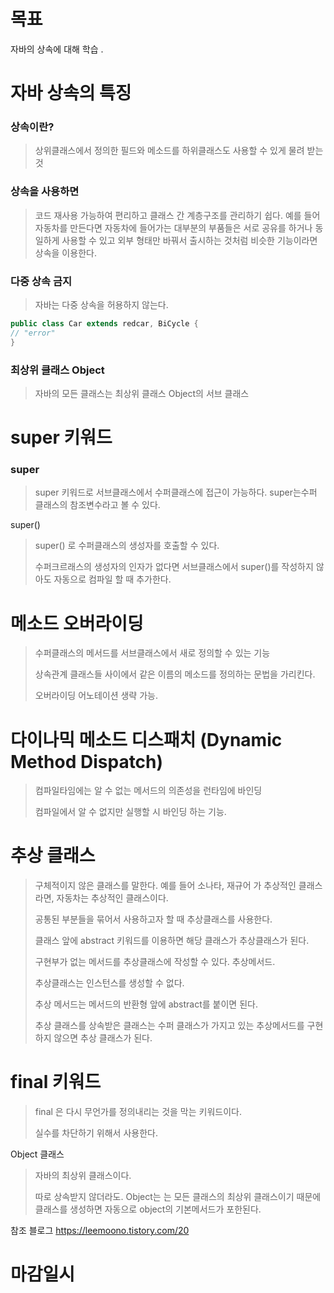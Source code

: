 # 목표

자바의 상속에 대해 학습 .

#  자바 상속의 특징

### 상속이란?

> 상위클래스에서 정의한 필드와 메소드를 하위클래스도 사용할 수 있게 물려 받는 것

### 상속을 사용하면

> 코드 재사용 가능하여 편리하고 클래스 간 계층구조를 관리하기 쉽다. 예를 들어 자동차를 만든다면 자동차에 들어가는 대부분의 부품들은 서로 공유를 하거나 동일하게 사용할 수 있고 외부 형태만 바꿔서 출시하는 것처럼 비슷한 기능이라면 상속을 이용한다.

### 다중 상속 금지

> 자바는 다중 상속을 허용하지 않는다. 

```java
public class Car extends redcar, BiCycle {
// "error"
}
```

### 최상위 클래스 Object

> 자바의 모든 클래스는 최상위 클래스 Object의 서브 클래스

# super 키워드

### super

> super 키워드로 서브클래스에서 수퍼클래스에 접근이 가능하다. super는수퍼 클래스의 참조변수라고 볼 수 있다.

super()

> super() 로 수퍼클래스의 생성자를 호출할 수 있다.
>
> 수퍼크르래스의 생성자의 인자가 없다면 서브클래스에서 super()를 작성하지 않아도 자동으로 컴파일 할 때 추가한다.

# 메소드 오버라이딩

> 수퍼클래스의 메서드를 서브클래스에서 새로 정의할 수 있는 기능
>
> 상속관계 클래스들 사이에서 같은 이름의 메소드를 정의하는 문법을 가리킨다.
>
> 오버라이딩 어노테이션 생략 가능.

# 다이나믹 메소드 디스패치 (Dynamic Method Dispatch)

> 컴파일타임에는 알 수 없는 메서드의 의존성을 런타임에 바인딩
>
> 컴파일에서 알 수 없지만 실행할 시 바인딩 하는 기능.

# 추상 클래스

> 구체적이지 않은 클래스를 말한다. 예를 들어 소나타, 재규어 가 추상적인 클래스라면, 자동차는 추상적인 클래스이다.
>
> 공통된 부분들을 묶어서 사용하고자 할 때 추상클래스를 사용한다.
>
> 클래스 앞에 abstract 키워드를 이용하면 해당 클래스가 추상클래스가 된다.
>
> 구현부가 없는 메서드를 추상클래스에 작성할 수 있다. 추상메서드.
>
> 추상클래스는 인스턴스를 생성할 수 없다.
>
> 추상 메서드는 메서드의 반환형 앞에 abstract를 붙이면 된다. 
>
> 추상 클래스를 상속받은 클래스는 수퍼 클래스가 가지고 있는 추상메서드를 구현하지 않으면 추상 클래스가 된다.



# final 키워드

> final 은 다시  무언가를 정의내리는 것을 막는 키워드이다.
>
> 실수를 차단하기 위해서 사용한다.

Object 클래스

> 자바의 최상위 클래스이다.
>
> 따로 상속받지 않더라도. Object는  는 모든 클래스의 최상위 클래스이기 때문에 클래스를 생성하면 자동으로 object의 기본메서드가 포한된다.



참조 블로그 https://leemoono.tistory.com/20

# 마감일시
